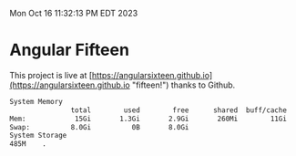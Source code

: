 Mon Oct 16 11:32:13 PM EDT 2023

# Angular Fifteen


This project is live at [https://angularsixteen.github.io](https://angularsixteen.github.io "fifteen!") thanks to Github.

```bash
System Memory
               total        used        free      shared  buff/cache   available
Mem:            15Gi       1.3Gi       2.9Gi       260Mi        11Gi        13Gi
Swap:          8.0Gi          0B       8.0Gi
System Storage
485M	.
```
